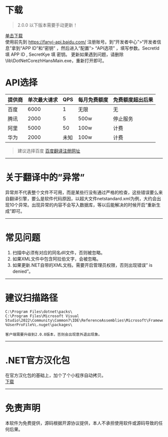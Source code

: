 # 下载
> 2.0.0 以下版本需要手动更新！    

[单击下载](http://www.wyj55.cn/DotNetCoreZhHans.html)   
使用前先到 https://fanyi-api.baidu.com/ 注册账号。到“开发者中心”>“开发者信息”拿到“APP ID”和“密钥” ，然后进入“配置”> “API选项” ，填写参数。Secretld 填  APP ID , SecretKye 填 密钥。
更新如果遇到问题，请删除\lib\DotNetCorezhHansMain.exe，重新打开即可。

# API选择

提供商  | 单次最大请求 | QPS | 每月免费额度 | 免费额度超出后果
---  |  --      | --    | --        | --
百度 |  6000    | 1     |   无限      | 无
腾讯 |  2000    | 5     |   500w    | 停止服务
阿里 |  5000    | 50    |   100w    | 计费
华为 |  2000    | 未知  |   100w    | 计费

> 建议选择百度
[百度翻译注册网址](https://fanyi-api.baidu.com/)
---

# 关于翻译中的”异常”
异常并不代表整个文件不可用，而是某些行没有通过严格的检查，这些错误要么来自翻译引擎，要么是软件代码原因，以超大文件netstandard.xml为例，大约会出现10个异常。出现异常的内容不会写入数据库，等以后能解决的时候开启“重新生成”即可。

---

# 常见问题
1.	扫描中必须有对应的同名dll文件，否则被忽略。
1.  如果XML文件中包含阿拉伯文字，会被忽略。
1.  如果更新.NET自带的XML文档，需要开启管理员权限，否则出现错误” is denied”。

---

# 建议扫描路径
```
C:\Program Files\dotnet\packs\
C:\Program Files\Microsoft Visual Studio\2022\Community\Common7\IDE\ReferenceAssemblies\Microsoft\Framework
%UserProFile%\.nuget\packages\

客户端需要升级到2.0.0版本，否则会出现意外退出现象。
```

---

# .NET官方汉化包
在官方汉化包的基础上，加个了个小程序自动拷贝。   
[下载](http://www.wyj55.cn/download/DotNetCorezhHans/Dotnet-Intellisense1.0.0.0.7z)

---

# 免责声明
本软件为免费提供，源码根据开源协议提供，本人不承担使用软件或源码导致的任何后果。